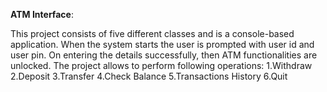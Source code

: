 **ATM Interface**:

This project consists of five different classes and is a console-based application.
When the system starts the user is prompted with user id and user pin. On entering the details successfully, then ATM functionalities are unlocked. 
The project allows to perform following operations:
1.Withdraw
2.Deposit
3.Transfer
4.Check Balance
5.Transactions History
6.Quit
